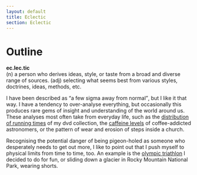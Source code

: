 ```yaml
---
layout: default
title: Eclectic
section: Eclectic
---
```


Outline
========

<strong>ec.lec.tic</strong><br>  (n)     a person who derives ideas, style, or taste from a broad and diverse range of sources.
            (adj)   selecting what seems best from various styles, doctrines, ideas, methods, etc.

I have been described as <q>a few sigma away from normal</q>, but I like it that way. I have a tendency to over-analyse everything, but occasionally this produces rare gems of insight and understanding of the world around us. These analyses most often take from everyday life, such as the [distribution of running times](running-times) of my dvd collection, the [caffeine levels](caffeine) of coffee-addicted astronomers, or the pattern of wear and erosion of steps inside a church.

Recognising the potential danger of being pigeon-holed as someone who desperately needs to get out more, I like to point out that I push myself to physical limits from time to time, too. An example is the [olympic triathlon](triathlon) I decided to do for fun, or sliding down a glacier in Rocky Mountain National Park, wearing shorts.
